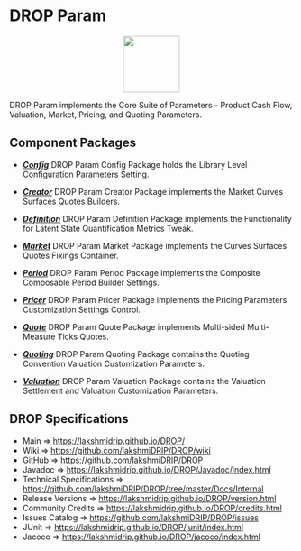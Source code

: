# DROP Param

<p align="center"><img src="https://github.com/lakshmiDRIP/DROP/blob/master/DRIP_Logo.gif?raw=true" width="100"></p>

DROP Param implements the Core Suite of Parameters - Product Cash Flow, Valuation, Market, Pricing, and
	Quoting Parameters.


## Component Packages

 * [***Config***](https://github.com/lakshmiDRIP/DROP/tree/master/src/main/java/org/drip/param/config)
 DROP Param Config Package holds the Library Level Configuration Parameters Setting.

 * [***Creator***](https://github.com/lakshmiDRIP/DROP/tree/master/src/main/java/org/drip/param/creator)
 DROP Param Creator Package implements the Market Curves Surfaces Quotes Builders.

 * [***Definition***](https://github.com/lakshmiDRIP/DROP/tree/master/src/main/java/org/drip/param/definition)
 DROP Param Definition Package implements the Functionality for Latent State Quantification Metrics Tweak.

 * [***Market***](https://github.com/lakshmiDRIP/DROP/tree/master/src/main/java/org/drip/param/market)
 DROP Param Market Package implements the Curves Surfaces Quotes Fixings Container.

 * [***Period***](https://github.com/lakshmiDRIP/DROP/tree/master/src/main/java/org/drip/param/period)
 DROP Param Period Package implements the Composite Composable Period Builder Settings.

 * [***Pricer***](https://github.com/lakshmiDRIP/DROP/tree/master/src/main/java/org/drip/param/pricer)
 DROP Param Pricer Package implements the Pricing Parameters Customization Settings Control.

 * [***Quote***](https://github.com/lakshmiDRIP/DROP/tree/master/src/main/java/org/drip/param/quote)
 DROP Param Quote Package implements Multi-sided Multi-Measure Ticks Quotes.

 * [***Quoting***](https://github.com/lakshmiDRIP/DROP/tree/master/src/main/java/org/drip/param/quoting)
 DROP Param Quoting Package contains the Quoting Convention Valuation Customization Parameters.

 * [***Valuation***](https://github.com/lakshmiDRIP/DROP/tree/master/src/main/java/org/drip/param/valuation)
 DROP Param Valuation Package contains the Valuation Settlement and Valuation Customization Parameters.


## DROP Specifications

 * Main                     => https://lakshmidrip.github.io/DROP/
 * Wiki                     => https://github.com/lakshmiDRIP/DROP/wiki
 * GitHub                   => https://github.com/lakshmiDRIP/DROP
 * Javadoc                  => https://lakshmidrip.github.io/DROP/Javadoc/index.html
 * Technical Specifications => https://github.com/lakshmiDRIP/DROP/tree/master/Docs/Internal
 * Release Versions         => https://lakshmidrip.github.io/DROP/version.html
 * Community Credits        => https://lakshmidrip.github.io/DROP/credits.html
 * Issues Catalog           => https://github.com/lakshmiDRIP/DROP/issues
 * JUnit                    => https://lakshmidrip.github.io/DROP/junit/index.html
 * Jacoco                   => https://lakshmidrip.github.io/DROP/jacoco/index.html
